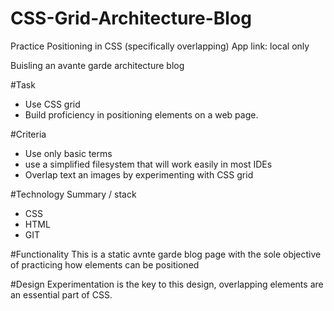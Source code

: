 # CSS-Grid-Architecture-Blog
Practice Positioning in CSS (specifically overlapping)
App link: local only

Buisling an avante garde architecture blog

#Task
+ Use CSS grid
+ Build proficiency in positioning elements on a web page.

#Criteria
+ Use only basic terms
+ use a simplified filesystem that will work easily in most IDEs
+ Overlap text an images by experimenting with CSS grid

#Technology Summary / stack
+ CSS
+ HTML
+ GIT 

#Functionality
This is a static avnte garde blog page with the sole objective of practicing how elements can be positioned

#Design
Experimentation is the key to this design, overlapping elements are an essential part of CSS. 
